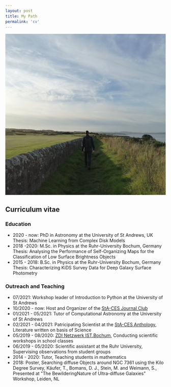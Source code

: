 ```yaml
---
layout: post
title: My Path
permalink: 'cv'
---
```

[<img src="/images/golf.jpg" class="fit image">](/cv)

## Curriculum vitae

### Education
+ 2020 - now: PhD in Astronomy at the University of St&nbsp;Andrews, UK  
Thesis: Machine Learning from Complex Disk Models
+ 2018 -2020: M.Sc. in Physics at the Ruhr-University Bochum, Germany  
Thesis: Analysing the Performance of Self-Organizing Maps for the Classification of Low Surface Brightness Objects
+ 2015 - 2018: B.Sc. in Physics at the Ruhr-University Bochum, Germany  
Thesis: Characterizing KiDS Survey Data for Deep Galaxy Surface Photometry 

### Outreach and Teaching
+ 07/2021: Workshop leader of Introduction to Python at the University of St Andrews
+ 10/2020 - now: Host and Organizer of the [StA-CES Journal Club](https://exoplanets.wp.st-andrews.ac.uk/talks-and-journal-club/journal-club/)
+ 01/2021 - 05/2021: Tutor of Computational Astronomy at the University of St Andrews
+ 02/2021 - 04/2021: Patricipating Scientist at the [StA-CES Anthology](http://www.guardbridgebooks.co.uk/shop/index.php?rt=product/product&product_id=146), Literature written on basis of Science
+ 05/2019 - 08/2020: [ZDI  Netzwerk  IST.Bochum](https://www.ist-bochum.org/),  Conducting scientific workshops in school classes
+ 06/2019 - 05/2020: Scientific assistant at the Ruhr University, Supervising observations from student groups 
+ 2014 - 2020: Tutor, Teaching students in mathematics
+ 2018: Poster, Searching diffuse Objects around NGC 7361 using the Kilo Degree Survey, Käufer, T., Bomans, D. J., Stein, M. and Weimann, S., Presented at "The BewilderingNature of Ultra-diffuse Galaxies" Workshop, Leiden, NL
